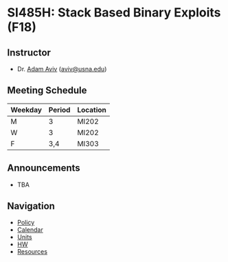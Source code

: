 # SI485H: Stack Based Binary Exploits (F18)

## Instructor
    
* Dr. [Adam Aviv](https://www.usna.edu/Users/cs/aviv/) ([aviv@usna.edu](mailto:aviv@usna.edu))

## Meeting Schedule

  
|Weekday | Period | Location |
|---|---|---|
| M       | 3      | MI202 |
| W       | 3      | MI202 |
| F       | 3,4    | MI303 |
    
## Announcements

* TBA
    
## Navigation

* [Policy](policy.md)
* [Calendar](calendar.md)
* [Units](units)
* [HW](hw)
* [Resources](rsc/READM.md)
    
    
    
        
